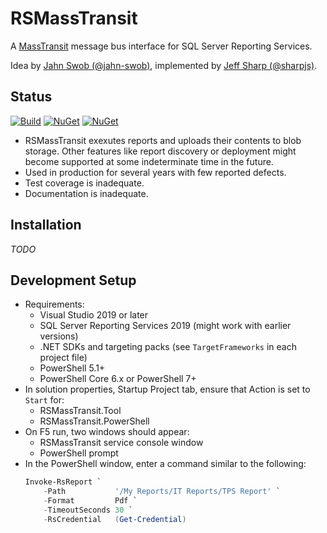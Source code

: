# RSMassTransit

A [MassTransit](https://github.com/MassTransit/MassTransit)
message bus interface for SQL Server Reporting Services.

Idea by [Jahn Swob (@jahn-swob)](https://github.com/jahn-swob),
implemented by [Jeff Sharp (@sharpjs)](https://github.com/sharpjs).

## Status

[![Build](https://github.com/sharpjs/RSMassTransit/workflows/Build/badge.svg)](https://github.com/sharpjs/RSMassTransit/actions)
[![NuGet](https://img.shields.io/nuget/v/RSMassTransit.Client.svg)](https://www.nuget.org/packages/RSMassTransit.Client)
[![NuGet](https://img.shields.io/nuget/dt/RSMassTransit.Client.svg)](https://www.nuget.org/packages/RSMassTransit.Client)
<!--
[![NuGet](https://img.shields.io/powershellgallery/v/RSMassTransit.PowerShell.svg)](https://www.powershellgallery.com/packages/RSMassTransit.PowerShell)
[![NuGet](https://img.shields.io/powershellgallery/dt/RSMassTransit.PowerShell.svg)](https://www.powershellgallery.com/packages/RSMassTransit.PowerShell)
-->

- RSMassTransit exexutes reports and uploads their contents to blob storage.
  Other features like report discovery or deployment might become supported at
  some indeterminate time in the future.
- Used in production for several years with few reported defects.
- Test coverage is inadequate.
- Documentation is inadequate.

## Installation

*TODO*

## Development Setup

- Requirements:
  - Visual Studio 2019 or later
  - SQL Server Reporting Services 2019 (might work with earlier versions)
  - .NET SDKs and targeting packs (see `TargetFrameworks` in each project file)
  - PowerShell 5.1+
  - PowerShell Core 6.x or PowerShell 7+
- In solution properties, Startup Project tab, ensure that Action is set to `Start` for:
  - RSMassTransit.Tool
  - RSMassTransit.PowerShell
- On F5 run, two windows should appear:
  - RSMassTransit service console window
  - PowerShell prompt
- In the PowerShell window, enter a command similar to the following:
  ```powershell
  Invoke-RsReport `
      -Path           '/My Reports/IT Reports/TPS Report' `
      -Format         Pdf `
      -TimeoutSeconds 30 `
      -RsCredential   (Get-Credential)
  ```

<!--
  Copyright 2022 Jeffrey Sharp

  Permission to use, copy, modify, and distribute this software for any
  purpose with or without fee is hereby granted, provided that the above
  copyright notice and this permission notice appear in all copies.

  THE SOFTWARE IS PROVIDED "AS IS" AND THE AUTHOR DISCLAIMS ALL WARRANTIES
  WITH REGARD TO THIS SOFTWARE INCLUDING ALL IMPLIED WARRANTIES OF
  MERCHANTABILITY AND FITNESS. IN NO EVENT SHALL THE AUTHOR BE LIABLE FOR
  ANY SPECIAL, DIRECT, INDIRECT, OR CONSEQUENTIAL DAMAGES OR ANY DAMAGES
  WHATSOEVER RESULTING FROM LOSS OF USE, DATA OR PROFITS, WHETHER IN AN
  ACTION OF CONTRACT, NEGLIGENCE OR OTHER TORTIOUS ACTION, ARISING OUT OF
  OR IN CONNECTION WITH THE USE OR PERFORMANCE OF THIS SOFTWARE.
-->
